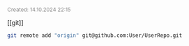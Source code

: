 <span style="font-size:12px; color:#888888;">Created: 14.10.2024 22:15</span>

[[git]]

```bash
git remote add "origin" git@github.com:User/UserRepo.git
```